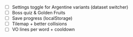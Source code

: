 
- [ ] Settings toggle for Argentine variants (dataset switcher)
- [ ] Boss quiz & Golden Fruits
- [ ] Save progress (localStorage)
- [ ] Tilemap + better collisions
- [ ] VO lines per word + cooldown
